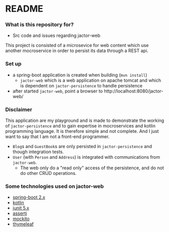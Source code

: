 # README #

### What is this repository for? ###

* Src code and issues regarding jactor-web

This project is consisted of a microsevice for web content which use
another mocroservice in order to persist its data through a REST api.

### Set up ###

* a spring-boot application is created when building (`mvn install`)
    * `jactor-web` which is a web application on apache tomcat and which is dependent on `jactor-persistence` to handle persistence 
* after started `jactor-web`, point a browser to http://localhost:8080/jactor-web/

### Disclaimer ###

This application are my playground and is made to demonstrate the
working of `jactor-persistence` and to gain expertise in mocroservices
and kotlin programming language. It is therefore simple and not complete.
And I just want to say that I am not a front-end programmer.

* `Blog`s and `GuestBook`s are only persisted in `jactor-persistence` and though integration tests.
* `User` (with `Person` and `Address`) is integrated with communications from `jactor-web`.
    * The web only do a "read only" access of the persistence, and do not do other CRUD operations. 

### Some technologies used on jactor-web ###

* [spring-boot 2.x](https://spring.io/projects/spring-boot)
* [kotlin](https://kotlinlang.org)
* [junit 5.x](https://junit.org/junit5/)
* [assertj](https://joel-costigliola.github.io/assertj/)
* [mockito](http://site.mockito.org)
* [thymeleaf](https://www.thymeleaf.org)
